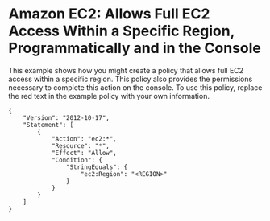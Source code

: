 # Amazon EC2: Allows Full EC2 Access Within a Specific Region, Programmatically and in the Console<a name="reference_policies_examples_ec2_region"></a>

This example shows how you might create a policy that allows full EC2 access within a specific region\. This policy also provides the permissions necessary to complete this action on the console\. To use this policy, replace the red text in the example policy with your own information\.

```
{
    "Version": "2012-10-17",
    "Statement": [
        {
            "Action": "ec2:*",
            "Resource": "*",
            "Effect": "Allow",
            "Condition": {
                "StringEquals": {
                    "ec2:Region": "<REGION>"
                }
            }
        }
    ]
}
```